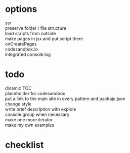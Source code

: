 # options

ssr  
preserve folder / file structure  
load scripts from outside  
make pages in jsx and put script there  
onCreatePages  
codesandbox.io  
integrated console.log

# todo

dinamic TOC  
placeholder for codesandbox  
put a link to the main site in every pattern and packaje.json  
change style  
write brief description with explore  
console.group when necessary  
make one more iterator  
make my own examples  

# checklist

<!-- .md   -->
<!-- .ts   -->
<!-- .html   -->
<!-- transfer explanations from .html to .md -->
<!-- .md renamed -->
<!-- .html renamed   -->
<!-- remove what's not necessary from folders   -->
<!-- import to github -->
